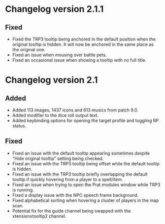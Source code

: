 # Changelog version 2.1.1

## Fixed

- Fixed the TRP3 tooltip being anchored in the default position when the original tooltip is hidden. It will now be anchored in the same place as the original one.
- Fixed an issue when mousing over battle pets.
- Fixed an occasional issue when showing a tooltip with no full title.

# Changelog version 2.1

## Added

- Added 113 images, 1437 icons and 613 musics from patch 9.0.
- Added modifier to the dice roll output text.
- Added keybinding options for opening the target profile and toggling RP status.

## Fixed

- Fixed an issue with the default tooltip appearing sometimes despite "Hide original tooltip" setting being checked.
- Fixed an issue with the TRP3 tooltip being offset while the default tooltip is hidden.
- Fixed an issue with the TRP3 tooltip briefly overlapping the default tooltip if quickly hovering from a player to a spell/item.
- Fixed an issue when trying to open the Prat modules window while TRP3 is running.
- Fixed a display issue with the NPC speech frame background.
- Fixed alphabetical sorting when hovering a cluster of players in the map scan.
- Potential fix for the guide channel being swapped with the xtensionxtooltip2 channel.
